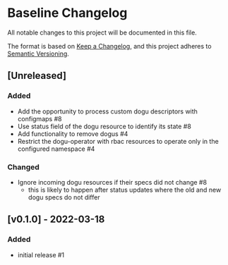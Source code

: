# Baseline Changelog
All notable changes to this project will be documented in this file.

The format is based on [Keep a Changelog](https://keepachangelog.com/en/1.0.0/),
and this project adheres to [Semantic Versioning](https://semver.org/spec/v2.0.0.html).

## [Unreleased]
### Added
- Add the opportunity to process custom dogu descriptors with configmaps #8
- Use status field of the dogu resource to identify its state #8
- Add functionality to remove dogus #4
- Restrict the dogu-operator with rbac resources to operate only in the configured namespace #4

### Changed
- Ignore incoming dogu resources if their specs did not change #8
    - this is likely to happen after status updates where the old and new dogu specs do not differ


## [v0.1.0] - 2022-03-18
### Added
- initial release #1
